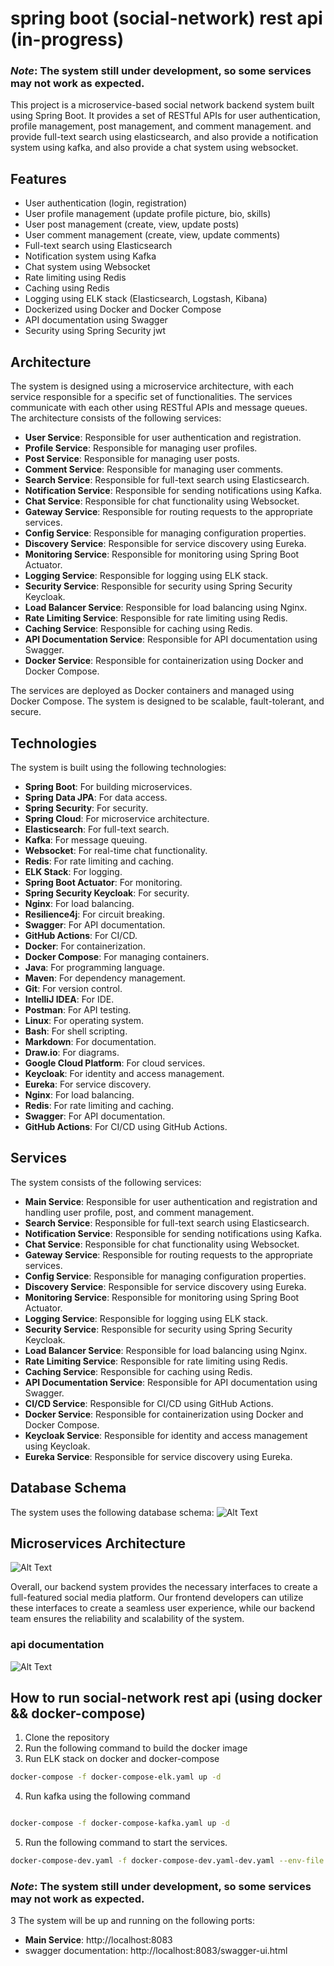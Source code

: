 # spring boot (social-network) rest api (in-progress)

### ***Note***: The system still under development, so some services may not work as expected.

This project is a microservice-based social network backend system built using Spring Boot. It provides a set of RESTful APIs for user authentication, profile management, post management, and comment management.
and provide full-text search using elasticsearch, and also provide a notification system using kafka, and also provide a chat system using websocket.
## Features
- User authentication (login, registration)
- User profile management (update profile picture, bio, skills)
- User post management (create, view, update posts)
- User comment management (create, view, update comments)
- Full-text search using Elasticsearch
- Notification system using Kafka
- Chat system using Websocket
- Rate limiting using Redis
- Caching using Redis
- Logging using ELK stack (Elasticsearch, Logstash, Kibana)
- Dockerized using Docker and Docker Compose
- API documentation using Swagger
- Security using Spring Security jwt

## Architecture
The system is designed using a microservice architecture, with each service responsible for a specific set of functionalities. The services communicate with each other using RESTful APIs and message queues. The architecture consists of the following services:

- **User Service**: Responsible for user authentication and registration.
- **Profile Service**: Responsible for managing user profiles.
- **Post Service**: Responsible for managing user posts.
- **Comment Service**: Responsible for managing user comments.
- **Search Service**: Responsible for full-text search using Elasticsearch.
- **Notification Service**: Responsible for sending notifications using Kafka.
- **Chat Service**: Responsible for chat functionality using Websocket.
- **Gateway Service**: Responsible for routing requests to the appropriate services.
- **Config Service**: Responsible for managing configuration properties.
- **Discovery Service**: Responsible for service discovery using Eureka.
- **Monitoring Service**: Responsible for monitoring using Spring Boot Actuator.
- **Logging Service**: Responsible for logging using ELK stack.
- **Security Service**: Responsible for security using Spring Security Keycloak.
- **Load Balancer Service**: Responsible for load balancing using Nginx.
- **Rate Limiting Service**: Responsible for rate limiting using Redis.
- **Caching Service**: Responsible for caching using Redis.
- **API Documentation Service**: Responsible for API documentation using Swagger.
- **Docker Service**: Responsible for containerization using Docker and Docker Compose.

The services are deployed as Docker containers and managed using Docker Compose. The system is designed to be scalable, fault-tolerant, and secure.

## Technologies
The system is built using the following technologies:

- **Spring Boot**: For building microservices.
- **Spring Data JPA**: For data access.
- **Spring Security**: For security.
- **Spring Cloud**: For microservice architecture.
- **Elasticsearch**: For full-text search.
- **Kafka**: For message queuing.
- **Websocket**: For real-time chat functionality.
- **Redis**: For rate limiting and caching.
- **ELK Stack**: For logging.
- **Spring Boot Actuator**: For monitoring.
- **Spring Security Keycloak**: For security.
- **Nginx**: For load balancing.
- **Resilience4j**: For circuit breaking.
- **Swagger**: For API documentation.
- **GitHub Actions**: For CI/CD.
- **Docker**: For containerization.
- **Docker Compose**: For managing containers.
- **Java**: For programming language.
- **Maven**: For dependency management.
- **Git**: For version control.
- **IntelliJ IDEA**: For IDE.
- **Postman**: For API testing.
- **Linux**: For operating system.
- **Bash**: For shell scripting.
- **Markdown**: For documentation.
- **Draw.io**: For diagrams.
- **Google Cloud Platform**: For cloud services.
- **Keycloak**: For identity and access management.
- **Eureka**: For service discovery.
- **Nginx**: For load balancing.
- **Redis**: For rate limiting and caching.
- **Swagger**: For API documentation.
- **GitHub Actions**: For CI/CD using GitHub Actions.

## Services
The system consists of the following services:

- **Main Service**: Responsible for user authentication and registration and handling user profile, post, and comment management.
- **Search Service**: Responsible for full-text search using Elasticsearch.
- **Notification Service**: Responsible for sending notifications using Kafka.
- **Chat Service**: Responsible for chat functionality using Websocket.
- **Gateway Service**: Responsible for routing requests to the appropriate services.
- **Config Service**: Responsible for managing configuration properties.
- **Discovery Service**: Responsible for service discovery using Eureka.
- **Monitoring Service**: Responsible for monitoring using Spring Boot Actuator.
- **Logging Service**: Responsible for logging using ELK stack.
- **Security Service**: Responsible for security using Spring Security Keycloak.
- **Load Balancer Service**: Responsible for load balancing using Nginx.
- **Rate Limiting Service**: Responsible for rate limiting using Redis.
- **Caching Service**: Responsible for caching using Redis.
- **API Documentation Service**: Responsible for API documentation using Swagger.
- **CI/CD Service**: Responsible for CI/CD using GitHub Actions.
- **Docker Service**: Responsible for containerization using Docker and Docker Compose.
- **Keycloak Service**: Responsible for identity and access management using Keycloak.
- **Eureka Service**: Responsible for service discovery using Eureka.

## Database Schema
The system uses the following database schema:
![Alt Text](images/schema.png)

## Microservices Architecture
![Alt Text](images/microservice-diagram.jpg)


Overall, our backend system provides the necessary interfaces to create a full-featured social media platform. Our frontend developers can utilize these interfaces to create a seamless user experience, while our backend team ensures the reliability and scalability of the system.
### api documentation 
![Alt Text](images/apidoc.png)

## How to run social-network rest api (using docker && docker-compose)
1. Clone the repository
2. Run the following command to build the docker image
3. Run ELK stack on docker and docker-compose
```bash
docker-compose -f docker-compose-elk.yaml up -d
```
4. Run kafka using the following command
```bash

docker-compose -f docker-compose-kafka.yaml up -d
```

5. Run the following command to start the services.
```bash
docker-compose-dev.yaml -f docker-compose-dev.yaml-dev.yaml --env-file .env up -d  --build
```

### ***Note***: The system still under development, so some services may not work as expected.

3 The system will be up and running on the following ports:
- **Main Service**: http://localhost:8083
- swagger documentation: http://localhost:8083/swagger-ui.html
